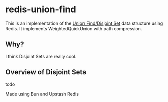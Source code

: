 # redis-union-find

This is an implementation of the [Union Find/Disjoint Set](https://cs61b-2.gitbook.io/cs61b-textbook/14.-disjoint-sets) data structure using Redis. It implements WeightedQuickUnion with path compression.

## Why?
I think Disjoint Sets are really cool.

## Overview of Disjoint Sets
todo


Made using Bun and Upstash Redis